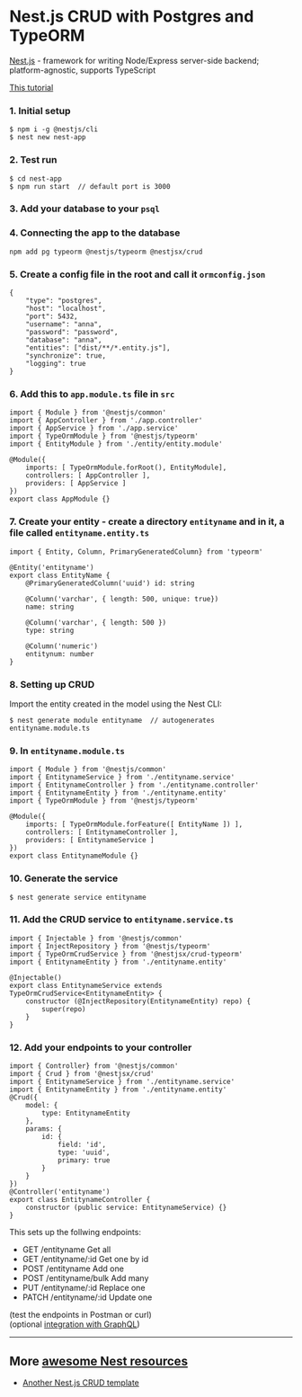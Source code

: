 # Nest.js CRUD with Postgres and TypeORM

[Nest.js](https://nestjs.com/) - framework for writing Node/Express server-side backend; platform-agnostic, supports TypeScript  

[This tutorial](https://dev.to/rohanfaiyazkhan/nestjs-crud-with-postgres-cho)

### 1. Initial setup

```
$ npm i -g @nestjs/cli
$ nest new nest-app
```

### 2. Test run

```
$ cd nest-app
$ npm run start  // default port is 3000
```

### 3. Add your database to your `psql`

### 4. Connecting the app to the database  

```
npm add pg typeorm @nestjs/typeorm @nestjsx/crud
```

### 5. Create a config file in the root and call it `ormconfig.json`   

```
{
    "type": "postgres",
    "host": "localhost",
    "port": 5432,
    "username": "anna",
    "password": "password",
    "database": "anna",
    "entities": ["dist/**/*.entity.js"],
    "synchronize": true,
    "logging": true
}
```

### 6. Add this to `app.module.ts` file in `src`

```
import { Module } from '@nestjs/common'
import { AppController } from './app.controller'
import { AppService } from './app.service'
import { TypeOrmModule } from '@nestjs/typeorm'
import { EntityModule } from './entity/entity.module'

@Module({
    imports: [ TypeOrmModule.forRoot(), EntityModule],
    controllers: [ AppController ],
    providers: [ AppService ]
})
export class AppModule {}
```

### 7. Create your entity - create a directory `entityname` and in it, a file called `entityname.entity.ts`  

```
import { Entity, Column, PrimaryGeneratedColumn} from 'typeorm'

@Entity('entityname')
export class EntityName {
    @PrimaryGeneratedColumn('uuid') id: string

    @Column('varchar', { length: 500, unique: true})
    name: string

    @Column('varchar', { length: 500 })
    type: string

    @Column('numeric')
    entitynum: number
}
```

### 8. Setting up CRUD  

Import the entity created in the model using the Nest CLI:  

```
$ nest generate module entityname  // autogenerates entityname.module.ts
```

### 9. In `entityname.module.ts`  

```
import { Module } from '@nestjs/common'
import { EntitynameService } from './entityname.service'
import { EntitynameController } from './entityname.controller'
import { EntitynameEntity } from './entityname.entity'
import { TypeOrmModule } from '@nestjs/typeorm'

@Module({
    imports: [ TypeOrmModule.forFeature([ EntityName ]) ],
    controllers: [ EntitynameController ],
    providers: [ EntitynameService ]
})
export class EntitynameModule {}
```

### 10. Generate the service  

```
$ nest generate service entityname
```

### 11. Add the CRUD service to `entityname.service.ts`  

```
import { Injectable } from '@nestjs/common'
import { InjectRepository } from '@nestjs/typeorm'
import { TypeOrmCrudService } from '@nestjsx/crud-typeorm'
import { EntitynameEntity } from './entityname.entity'

@Injectable()
export class EntitynameService extends TypeOrmCrudService<EntitynameEntity> {
    constructor (@InjectRepository(EntitynameEntity) repo) {
        super(repo)
    }
}
```

### 12. Add your endpoints to your controller  

```
import { Controller} from '@nestjs/common'
import { Crud } from '@nestjsx/crud'
import { EntitynameService } from './entityname.service'
import { EntitynameEntity } from './entityname.entity'
@Crud({
    model: {
        type: EntitynameEntity
    },
    params: {
        id: {
            field: 'id',
            type: 'uuid',
            primary: true
        }
    }
})
@Controller('entityname')
export class EntitynameController {
    constructor (public service: EntitynameService) {}
}
```

This sets up the follwing endpoints:  

* GET /entityname Get all  
* GET /entityname/:id Get one by id  
* POST /entityname Add one  
* POST /entityname/bulk Add many  
* PUT /entityname/:id Replace one  
* PATCH /entityname/:id Update one  

(test the endpoints in Postman or curl)  
(optional [integration with GraphQL](https://docs.nestjs.com/))

--- 

## More [awesome Nest resources](https://github.com/juliandavidmr/awesome-nestjs)

* [Another Nest.js CRUD template](https://github.com/nestjsx/crud)

